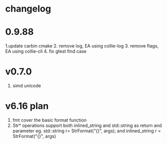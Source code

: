 changelog
====

# 0.9.88
1.update carbin cmake
2. remove log, EA using collie-log
3. remove flags, EA using collie-cli
4. fix gtest find case


# v0.7.0
1. simd unicode


# v6.16 plan

1. fmt cover the basic format function
2. Str* operations support both inlined_string and std::string as return and parameter 
eg. std::string r= StrFormat("{}", args); and inlined_string r = StrFormat("{}", args)